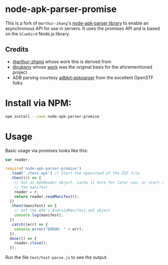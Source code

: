 node-apk-parser-promise
===

This is a fork of `@arthur-zhang`'s [node-apk-parser library](https://github.com/arthur-zhang/node-apk-parser)
to enable an asynchronous API for use in servers. It uses the promises API and is based on the
`bluebird` Node.js library.

## Credits

* [@arthur-zhang](https://github.com/arthur-zhang) whose work this is derived from
* [@rubenv](https://github.com/rubenv) whose [work](https://github.com/rubenv/node-apk-parser)
  was the original basis for the aforementioned project
* ADB parsing courtesy [adbkit-apkparser](https://github.com/openstf/adbkit-apkreader) from the
  excellent OpenSTF folks

# Install via NPM:

```bash
npm install --save node-apk-parser-promise
```

# Usage

Basic usage via promises looks like this:

```javascript
var reader;

require('node-apk-parser-promise')
  .load('./test.apk') // Start the open+read of the ZIP file
  .then((r) => {
    // Got an ApkReader object, cache it here for later use, or start reading
    // the manifest
    reader = r;
    return reader.readManifest();
  })
  .then((manifest) => {
    // Got the APK's AndroidManifest.xml object
    console.log(manifest);
  })
  .catch((err) => {
    console.error("ERROR: " + err);
  }).
  done(() => {
    reader.close();
  });
```

Run the file `test/test-parse.js` to see the output.
